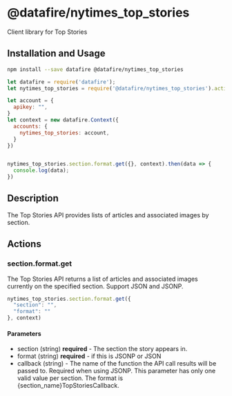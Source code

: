 # @datafire/nytimes_top_stories

Client library for Top Stories

## Installation and Usage
```bash
npm install --save datafire @datafire/nytimes_top_stories
```

```js
let datafire = require('datafire');
let nytimes_top_stories = require('@datafire/nytimes_top_stories').actions;

let account = {
  apikey: "",
}
let context = new datafire.Context({
  accounts: {
    nytimes_top_stories: account,
  }
})


nytimes_top_stories.section.format.get({}, context).then(data => {
  console.log(data);
})
```

## Description
The Top Stories API provides lists of articles and associated images by section.

## Actions
### section.format.get
The Top Stories API returns a list of articles and associated images currently on the specified section.  Support JSON and JSONP.



```js
nytimes_top_stories.section.format.get({
  "section": "",
  "format": ""
}, context)
```

#### Parameters
* section (string) **required** - The section the story appears in.
* format (string) **required** - if this is JSONP or JSON
* callback (string) - The name of the function the API call results will be passed to. Required when using JSONP. This parameter has only one valid value per section. The format is {section_name}TopStoriesCallback.

